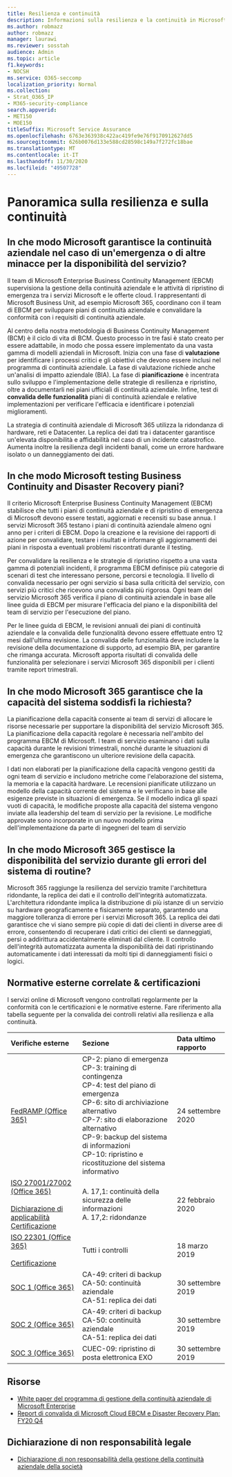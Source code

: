 ```yaml
---
title: Resilienza e continuità
description: Informazioni sulla resilienza e la continuità in Microsoft 365
ms.author: robmazz
author: robmazz
manager: laurawi
ms.reviewer: sosstah
audience: Admin
ms.topic: article
f1.keywords:
- NOCSH
ms.service: O365-seccomp
localization_priority: Normal
ms.collection:
- Strat_O365_IP
- M365-security-compliance
search.appverid:
- MET150
- MOE150
titleSuffix: Microsoft Service Assurance
ms.openlocfilehash: 6763e363938c422ac419fe9e76f9170912627dd5
ms.sourcegitcommit: 626b0076d133e588cd28598c149a7f272fc18bae
ms.translationtype: MT
ms.contentlocale: it-IT
ms.lasthandoff: 11/30/2020
ms.locfileid: "49507728"
---
```

# <a name="resiliency-and-continuity-overview"></a>Panoramica sulla resilienza e sulla continuità

## <a name="how-does-microsoft-ensure-business-continuity-in-the-case-of-a-disaster-or-other-threat-to-service-availability"></a>In che modo Microsoft garantisce la continuità aziendale nel caso di un'emergenza o di altre minacce per la disponibilità del servizio?

Il team di Microsoft Enterprise Business Continuity Management (EBCM) supervisiona la gestione della continuità aziendale e le attività di ripristino di emergenza tra i servizi Microsoft e le offerte cloud. I rappresentanti di Microsoft Business Unit, ad esempio Microsoft 365, coordinano con il team di EBCM per sviluppare piani di continuità aziendale e convalidare la conformità con i requisiti di continuità aziendale.

Al centro della nostra metodologia di Business Continuity Management (BCM) è il ciclo di vita di BCM. Questo processo in tre fasi è stato creato per essere adattabile, in modo che possa essere implementato da una vasta gamma di modelli aziendali in Microsoft. Inizia con una fase di **valutazione** per identificare i processi critici e gli obiettivi che devono essere inclusi nel programma di continuità aziendale. La fase di valutazione richiede anche un'analisi di impatto aziendale (BIA). La fase di **pianificazione** è incentrata sullo sviluppo e l'implementazione delle strategie di resilienza e ripristino, oltre a documentarli nei piani ufficiali di continuità aziendale. Infine, test di **convalida delle funzionalità** piani di continuità aziendale e relative implementazioni per verificare l'efficacia e identificare i potenziali miglioramenti.

La strategia di continuità aziendale di Microsoft 365 utilizza la ridondanza di hardware, reti e Datacenter. La replica dei dati tra i datacenter garantisce un'elevata disponibilità e affidabilità nel caso di un incidente catastrofico. Aumenta inoltre la resilienza degli incidenti banali, come un errore hardware isolato o un danneggiamento dei dati.

## <a name="how-does-microsoft-test-business-continuity-and-disaster-recovery-plans"></a>In che modo Microsoft testing Business Continuity and Disaster Recovery piani?

Il criterio Microsoft Enterprise Business Continuity Management (EBCM) stabilisce che tutti i piani di continuità aziendale e di ripristino di emergenza di Microsoft devono essere testati, aggiornati e recensiti su base annua. I servizi Microsoft 365 testano i piani di continuità aziendale almeno ogni anno per i criteri di EBCM. Dopo la creazione e la revisione dei rapporti di azione per convalidare, testare i risultati e informare gli aggiornamenti dei piani in risposta a eventuali problemi riscontrati durante il testing.

Per convalidare la resilienza e le strategie di ripristino rispetto a una vasta gamma di potenziali incidenti, il programma EBCM definisce più categorie di scenari di test che interessano persone, percorsi e tecnologia. Il livello di convalida necessario per ogni servizio si basa sulla criticità del servizio, con servizi più critici che ricevono una convalida più rigorosa. Ogni team del servizio Microsoft 365 verifica il piano di continuità aziendale in base alle linee guida di EBCM per misurare l'efficacia del piano e la disponibilità del team di servizio per l'esecuzione del piano.

Per le linee guida di EBCM, le revisioni annuali dei piani di continuità aziendale e la convalida delle funzionalità devono essere effettuate entro 12 mesi dall'ultima revisione. La convalida delle funzionalità deve includere la revisione della documentazione di supporto, ad esempio BIA, per garantire che rimanga accurata. Microsoft apporta risultati di convalida delle funzionalità per selezionare i servizi Microsoft 365 disponibili per i clienti tramite report trimestrali.

## <a name="how-does-microsoft-365-ensure-system-capacity-meets-demand"></a>In che modo Microsoft 365 garantisce che la capacità del sistema soddisfi la richiesta?

La pianificazione della capacità consente ai team di servizi di allocare le risorse necessarie per supportare la disponibilità del servizio Microsoft 365. La pianificazione della capacità regolare è necessaria nell'ambito del programma EBCM di Microsoft. I team di servizio esaminano i dati sulla capacità durante le revisioni trimestrali, nonché durante le situazioni di emergenza che garantiscono un ulteriore revisione della capacità.

I dati non elaborati per la pianificazione della capacità vengono gestiti da ogni team di servizio e includono metriche come l'elaborazione del sistema, la memoria e la capacità hardware. Le recensioni pianificate utilizzano un modello della capacità corrente del sistema e le verificano in base alle esigenze previste in situazioni di emergenza. Se il modello indica gli spazi vuoti di capacità, le modifiche proposte alla capacità del sistema vengono inviate alla leadership del team di servizio per la revisione. Le modifiche approvate sono incorporate in un nuovo modello prima dell'implementazione da parte di ingegneri del team di servizio

## <a name="how-does-microsoft-365-maintain-service-availability-during-routine-system-failures"></a>In che modo Microsoft 365 gestisce la disponibilità del servizio durante gli errori del sistema di routine?

Microsoft 365 raggiunge la resilienza del servizio tramite l'architettura ridondante, la replica dei dati e il controllo dell'integrità automatizzata. L'architettura ridondante implica la distribuzione di più istanze di un servizio su hardware geograficamente e fisicamente separato, garantendo una maggiore tolleranza di errore per i servizi Microsoft 365. La replica dei dati garantisce che vi siano sempre più copie di dati dei clienti in diverse aree di errore, consentendo di recuperare i dati critici dei clienti se danneggiati, persi o addirittura accidentalmente eliminati dal cliente. Il controllo dell'integrità automatizzata aumenta la disponibilità dei dati ripristinando automaticamente i dati interessati da molti tipi di danneggiamenti fisici o logici.

## <a name="related-external-regulations--certifications"></a>Normative esterne correlate & certificazioni

I servizi online di Microsoft vengono controllati regolarmente per la conformità con le certificazioni e le normative esterne. Fare riferimento alla tabella seguente per la convalida dei controlli relativi alla resilienza e alla continuità.

| **Verifiche esterne** | **Sezione** | **Data ultimo rapporto** |
|:--------------------|:------------|:-----------------------|
| [FedRAMP (Office 365)](https://compliance.microsoft.com/compliancemanager) | CP-2: piano di emergenza <br> CP-3: training di contingenza <br> CP-4: test del piano di emergenza <br> CP-6: sito di archiviazione alternativo <br> CP-7: sito di elaborazione alternativo <br> CP-9: backup del sistema di informazioni <br> CP-10: ripristino e ricostituzione del sistema informativo | 24 settembre 2020 |
| [ISO 27001/27002 (Office 365)](https://servicetrust.microsoft.com/ViewPage/MSComplianceGuideV3?command=Download&downloadType=Document&downloadId=d7864d4f-e053-4cc4-a964-fa526d07c3be&tab=7027ead0-3d6b-11e9-b9e1-290b1eb4cdeb&docTab=7027ead0-3d6b-11e9-b9e1-290b1eb4cdeb_ISO_Reports) <br><br> [Dichiarazione di applicabilità](https://servicetrust.microsoft.com/ViewPage/MSComplianceGuide?command=Download&downloadType=Document&downloadId=8ee1e46b-2ada-4e7b-bb7d-4c55a8cb6fcd&docTab=4ce99610-c9c0-11e7-8c2c-f908a777fa4d_ISO_Reports) <br> [Certificazione](https://servicetrust.microsoft.com/ViewPage/MSComplianceGuideV3?command=Download&downloadType=Document&downloadId=1e84a14a-2468-45ac-9412-5e53250d57ec&tab=7027ead0-3d6b-11e9-b9e1-290b1eb4cdeb&docTab=7027ead0-3d6b-11e9-b9e1-290b1eb4cdeb_ISO_Reports) | A. 17,1: continuità della sicurezza delle informazioni <br> A. 17,2: ridondanze | 22 febbraio 2020 |
| [ISO 22301 (Office 365)](https://servicetrust.microsoft.com/ViewPage/MSComplianceGuideV3?command=Download&downloadType=Document&downloadId=13951eb3-6339-4629-b80d-dd0d43812fe7&tab=7027ead0-3d6b-11e9-b9e1-290b1eb4cdeb&docTab=7027ead0-3d6b-11e9-b9e1-290b1eb4cdeb_ISO_Reports) <br><br> [Certificazione](https://servicetrust.microsoft.com/ViewPage/MSComplianceGuideV3?command=Download&downloadType=Document&downloadId=2bb29cc0-53e7-4a53-a9de-871316e1b80c&tab=7027ead0-3d6b-11e9-b9e1-290b1eb4cdeb&docTab=7027ead0-3d6b-11e9-b9e1-290b1eb4cdeb_ISO_Reports) | Tutti i controlli | 18 marzo 2019 |
| [SOC 1 (Office 365)](https://servicetrust.microsoft.com/ViewPage/MSComplianceGuideV3?command=Download&downloadType=Document&downloadId=b07c0f7b-6bd5-4544-8255-7a5f14bf914a&tab=7027ead0-3d6b-11e9-b9e1-290b1eb4cdeb&docTab=7027ead0-3d6b-11e9-b9e1-290b1eb4cdeb_SOC_/_SSAE_16_Reports) | CA-49: criteri di backup <br> CA-50: continuità aziendale <br> CA-51: replica dei dati | 30 settembre 2019 |
| [SOC 2 (Office 365)](https://servicetrust.microsoft.com/ViewPage/MSComplianceGuideV3?command=Download&downloadType=Document&downloadId=fa062990-e758-4ddc-ace3-7fb21a301d09&tab=7027ead0-3d6b-11e9-b9e1-290b1eb4cdeb&docTab=7027ead0-3d6b-11e9-b9e1-290b1eb4cdeb_SOC_/_SSAE_16_Rep-11e9-b9e1-290b1eb4cdeb_SOC_/_SSAE_16_Reports) | CA-49: criteri di backup <br> CA-50: continuità aziendale <br> CA-51: replica dei dati | 30 settembre 2019 |
| [SOC 3 (Office 365)](https://servicetrust.microsoft.com/ViewPage/MSComplianceGuideV3?command=Download&downloadType=Document&downloadId=9df8b99b-96ce-49a9-bff4-268031dcc9a6&tab=7027ead0-3d6b-11e9-b9e1-290b1eb4cdeb&docTab=7027ead0-3d6b-11e9-b9e1-290b1eb4cdeb_SOC_/_SSAE_16_Reports) | CUEC-09: ripristino di posta elettronica EXO | 30 settembre 2019 |

## <a name="resources"></a>Risorse

- [White paper del programma di gestione della continuità aziendale di Microsoft Enterprise](https://servicetrust.microsoft.com/ViewPage/TrustDocumentsV3?command=Download&downloadType=Document&downloadId=64f922a6-d624-40dd-a8ae-6f996b5186f3&tab=7f51cb60-3d6c-11e9-b2af-7bb9f5d2d913&docTab=7f) 
- [Report di convalida di Microsoft Cloud EBCM e Disaster Recovery Plan: FY20 Q4](https://servicetrust.microsoft.com/ViewPage/TrustDocumentsV3?command=Download&downloadType=Document&downloadId=5437a1d9-5883-468b-aee0-8c8a8e4ef56a&tab=7f51cb60-3d6c-11e9-b2af-7bb9f5d2d913&docTab=7f51cb60-3d6c-11e9-b2af-7bb9f5d2d913_FAQ_and_White_Papers)

## <a name="legal-disclaimer"></a>Dichiarazione di non responsabilità legale

- [Dichiarazione di non responsabilità della gestione della continuità aziendale della società](assurance-ebcm-legal-disclaimer.md)